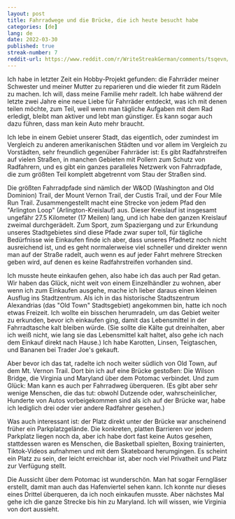 ```yaml
---
layout: post
title: Fahrradwege und die Brücke, die ich heute besucht habe
categories: [de]
lang: de
date: 2022-03-30
published: true
streak-number: 7
reddit-url: https://www.reddit.com/r/WriteStreakGerman/comments/tsqevn/streak_7_fahrradwege_und_die_brücke_die_ich_heute/
---
```

Ich habe in letzter Zeit ein Hobby-Projekt gefunden: die Fahrräder meiner Schwester und meiner Mutter zu reparieren und die wieder fit zum Rädeln zu machen. Ich will, dass meine Familie mehr radelt. Ich habe während der letzte zwei Jahre eine neue Liebe für Fahrräder entdeckt, was ich mit denen teilen möchte, zum Teil, weil wenn man tägliche Aufgaben mit dem Rad erledigt, bleibt man aktiver und lebt man günstiger. Es kann sogar auch dazu führen, dass man kein Auto mehr braucht.

Ich lebe in einem Gebiet unserer Stadt, das eigentlich, oder zumindest im Vergleich zu anderen amerikanischen Städten und vor allem im Vergleich zu Vorstädten, sehr freundlich gegenüber Fahrräder ist: Es gibt Radfahrstreifen auf vielen Straßen, in manchen Gebieten mit Pollern zum Schutz von Radfahrern, und es gibt ein ganzes paralleles Netzwerk von Fahrradpfade, die zum größten Teil komplett abgetrennt vom Stau der Straßen sind.

Die größten Fahrradpfade sind nämlich der W&OD (Washington and Old Dominion) Trail, der Mount Vernon Trail, der Custis Trail, und der Four Mile Run Trail. Zusammengestellt macht eine Strecke von jedem Pfad den "Arlington Loop" (Arlington-Kreislauf) aus. Dieser Kreislauf ist insgesamt ungefähr 27.5 Kilometer (17 Meilen) lang, und ich habe den ganzen Kreislauf zweimal durchgerädelt. Zum Sport, zum Spaziergang und zur Erkundung unseres Stadtgebietes sind diese Pfade zwar super toll, für tägliche Bedürfnisse wie Einkaufen finde ich aber, dass unseres Pfadnetz noch nicht ausreichend ist, und es geht normalerweise viel schneller und direkter wenn man auf der Straße radelt, auch wenn es auf jeder Fahrt mehrere Strecken geben wird, auf denen es keine Radfahrstreifen vorhanden sind.

Ich musste heute einkaufen gehen, also habe ich das auch per Rad getan. Wir haben das Glück, nicht weit von einem Einzelhändler zu wohnen, aber wenn ich zum Einkaufen ausgehe, mache ich lieber daraus einen kleinen Ausflug ins Stadtzentrum. Als ich in das historische Stadtszentrum Alexandrias (das "Old Town" Stadtsgebiet) angekommen bin, hatte ich noch etwas Freizeit. Ich wollte ein bisschen herumradeln, um das Gebiet weiter zu erkunden, bevor ich einkaufen ging, damit das Lebensmittel in der Fahrradtasche kalt bleiben würde. (Sie sollte die Kälte gut dreinhalten, aber ich weiß nicht, wie lang sie das Lebensmittel kalt haltet, also gehe ich nach dem Einkauf direkt nach Hause.) Ich habe Karotten, Linsen, Teigtaschen, und Bananen bei Trader Joe's gekauft.

Aber bevor ich das tat, radelte ich noch weiter südlich von Old Town, auf dem Mt. Vernon Trail. Dort bin ich auf eine Brücke gestoßen: Die Wilson Bridge, die Virginia und Maryland über dem Potomac verbindet. Und zum Glück: Man kann es auch per Fahrradweg überqueren. (Es gibt aber sehr wenige Menschen, die das tut: obwohl Dutzende oder, wahrscheinlicher, Hunderte von Autos vorbeigekommen sind als ich auf der Brücke war, habe ich lediglich drei oder vier andere Radfahrer gesehen.)

Was auch interessant ist: der Platz direkt unter der Brücke war anscheinend früher ein Parkplatzgelände. Die konkreten, platten Barrieren vor jedem Parkplatz liegen noch da, aber ich habe dort fast keine Autos gesehen, stattdessen waren es Menschen, die Basketball spielten, Boxing trainierten, Tiktok-Videos aufnahmen und mit dem Skateboard herumgingen. Es scheint ein Platz zu sein, der leicht erreichbar ist, aber noch viel Privatheit und Platz zur Verfügung stellt.

Die Aussicht über dem Potomac ist wunderschön. Man hat sogar Ferngläser erstellt, damit man auch das Hafenviertel sehen kann. Ich konnte nur dieses eines Drittel überqueren, da ich noch einkaufen musste. Aber nächstes Mal gehe ich die ganze Strecke bis hin zu Maryland. Ich will wissen, wie Virginia von dort aussieht.
